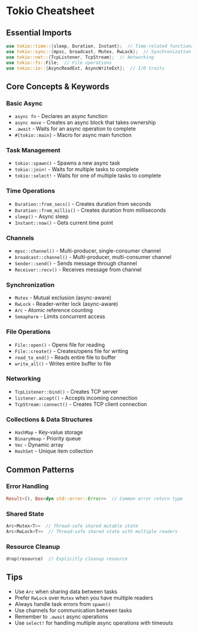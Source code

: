 # Tokio Cheatsheet

## Essential Imports
```rust
use tokio::time::{sleep, Duration, Instant};  // Time-related functionality
use tokio::sync::{mpsc, broadcast, Mutex, RwLock};  // Synchronization primitives
use tokio::net::{TcpListener, TcpStream};  // Networking
use tokio::fs::File;  // File operations
use tokio::io::{AsyncReadExt, AsyncWriteExt};  // I/O traits
```

## Core Concepts & Keywords

### Basic Async
- `async fn` - Declares an async function
- `async move` - Creates an async block that takes ownership
- `.await` - Waits for an async operation to complete
- `#[tokio::main]` - Macro for async main function

### Task Management
- `tokio::spawn()` - Spawns a new async task
- `tokio::join!` - Waits for multiple tasks to complete
- `tokio::select!` - Waits for one of multiple tasks to complete

### Time Operations
- `Duration::from_secs()` - Creates duration from seconds
- `Duration::from_millis()` - Creates duration from milliseconds
- `sleep()` - Async sleep
- `Instant::now()` - Gets current time point

### Channels
- `mpsc::channel()` - Multi-producer, single-consumer channel
- `broadcast::channel()` - Multi-producer, multi-consumer channel
- `Sender::send()` - Sends message through channel
- `Receiver::recv()` - Receives message from channel

### Synchronization
- `Mutex` - Mutual exclusion (async-aware)
- `RwLock` - Reader-writer lock (async-aware)
- `Arc` - Atomic reference counting
- `Semaphore` - Limits concurrent access

### File Operations
- `File::open()` - Opens file for reading
- `File::create()` - Creates/opens file for writing
- `read_to_end()` - Reads entire file to buffer
- `write_all()` - Writes entire buffer to file

### Networking
- `TcpListener::bind()` - Creates TCP server
- `listener.accept()` - Accepts incoming connection
- `TcpStream::connect()` - Creates TCP client connection

### Collections & Data Structures
- `HashMap` - Key-value storage
- `BinaryHeap` - Priority queue
- `Vec` - Dynamic array
- `HashSet` - Unique item collection

## Common Patterns

### Error Handling
```rust
Result<(), Box<dyn std::error::Error>>  // Common error return type
```

### Shared State
```rust
Arc<Mutex<T>>  // Thread-safe shared mutable state
Arc<RwLock<T>>  // Thread-safe shared state with multiple readers
```

### Resource Cleanup
```rust
drop(resource)  // Explicitly cleanup resource
```

## Tips
- Use `Arc` when sharing data between tasks
- Prefer `RwLock` over `Mutex` when you have multiple readers
- Always handle task errors from `spawn()`
- Use channels for communication between tasks
- Remember to `.await` async operations
- Use `select!` for handling multiple async operations with timeouts
